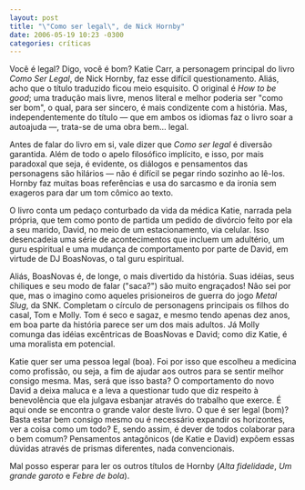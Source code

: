 ```yaml
---
layout: post
title: "\"Como ser legal\", de Nick Hornby"
date: 2006-05-19 10:23 -0300
categories: críticas
---
```

Você é legal? Digo, você é bom? Katie Carr, a personagem principal do livro _Como Ser Legal_, de Nick Hornby, faz esse difícil questionamento. Aliás, acho que o título traduzido ficou meio esquisito. O original é _How to be good_; uma tradução mais livre, menos literal e melhor poderia ser "como ser bom", o qual, para ser sincero, é mais condizente com a história. Mas, independentemente do título — que em ambos os idiomas faz o livro soar a autoajuda —, trata-se de uma obra bem… legal.

Antes de falar do livro em si, vale dizer que _Como ser legal_ é diversão garantida. Além de todo o apelo filosófico implícito, e isso, por mais paradoxal que seja, é evidente, os diálogos e pensamentos das personagens são hilários — não é difícil se pegar rindo sozinho ao lê-los. Hornby faz muitas boas referências e usa do sarcasmo e da ironia sem exageros para dar um tom cômico ao texto.

O livro conta um pedaço conturbado da vida da médica Katie, narrada pela própria, que tem como ponto de partida um pedido de divórcio feito por ela a seu marido, David, no meio de um estacionamento, via celular. Isso desencadeia uma série de acontecimentos que incluem um adultério, um guru espiritual e uma mudança de comportamento por parte de David, em virtude de DJ BoasNovas, o tal guru espiritual.

Aliás, BoasNovas é, de longe, o mais divertido da história. Suas idéias, seus chiliques e seu modo de falar ("saca?") são muito engraçados! Não sei por que, mas o imagino como aqueles prisioneiros de guerra do jogo _Metal Slug_, da SNK. Completam o círculo de personagens principais os filhos do casal, Tom e Molly. Tom é seco e sagaz, e mesmo tendo apenas dez anos, em boa parte da história parece ser um dos mais adultos. Já Molly comunga das idéias excêntricas de BoasNovas e David; como diz Katie, é uma moralista em potencial.

Katie quer ser uma pessoa legal (boa). Foi por isso que escolheu a medicina como profissão, ou seja, a fim de ajudar aos outros para se sentir melhor consigo mesma. Mas, será que isso basta? O comportamento do novo David a deixa maluca e a leva a questionar tudo que diz respeito à benevolência que ela julgava esbanjar através do trabalho que exerce. É aqui onde se encontra o grande valor deste livro. O que é ser legal (bom)? Basta estar bem consigo mesmo ou é necessário expandir os horizontes, ver a coisa como um todo? E, sendo assim, é dever de todos colaborar para o bem comum? Pensamentos antagônicos (de Katie e David) expõem essas dúvidas através de prismas diferentes, nada convencionais.

Mal posso esperar para ler os outros títulos de Hornby (_Alta fidelidade_, _Um grande garoto_ e _Febre de bola_).
